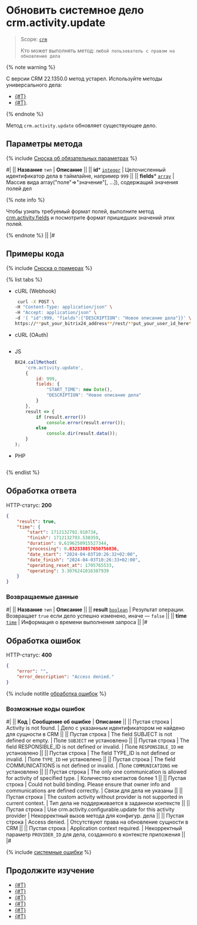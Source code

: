 # Обновить системное дело crm.activity.update

> Scope: [`crm`](../../../../scopes/permissions.md)
>
> Кто может выполнять метод: `любой пользователь с правом на обновление дела`

{% note warning %}

С версии CRM 22.1350.0 метод устарел. Используйте методы универсального дела:
- [{#T}](../todo-update/crm-activity-todo-update-deadline.md)
- [{#T}](../todo-update/crm-activity-todo-update-description.md).

{% endnote %}

Метод `crm.activity.update` обновляет существующее дело.

## Параметры метода

{% include [Сноска об обязательных параметрах](../../../../../_includes/required.md) %}

#|
|| **Название**
`тип` | **Описание** ||
|| **id***
[`integer`](../../../../data-types.md) | Целочисленный идентификатор дела в таймлайне, например `999` ||
|| **fields***
[`array`](../../../../data-types.md) | Массив вида array("поле"=>"значение"[, ...]), содержащий значения полей дел

{% note info %}

Чтобы узнать требуемый формат полей, выполните метод [crm.activity.fields](./crm-activity-fields.md) и посмотрите формат пришедших значений этих полей.

{% endnote %}
||
|#

## Примеры кода

{% include [Сноска о примерах](../../../../../_includes/examples.md) %}

{% list tabs %}

- cURL (Webhook)

    ```bash
     curl -X POST \
    -H "Content-Type: application/json" \
    -H "Accept: application/json" \
    -d '{ "id":999, "fields":{"DESCRIPTION": "Новое описание дела"}}' \
    https://**put_your_bitrix24_address**/rest/**put_your_user_id_here**/**put_your_webbhook_here**/crm.activity.update
    ```

- cURL (OAuth)

    ```bash

    ```

- JS
    
    ```javascript
    BX24.callMethod(
        'crm.activity.update',
        {
            id: 999,
            fields: {
                "START_TIME": new Date(),
                "DESCRIPTION": "Новое описание дела"
            }
        },
        result => {
            if (result.error())
                console.error(result.error());
            else
                console.dir(result.data());
        }
    );
    ```

- PHP

    ```php
    
    ```

{% endlist %}

## Обработка ответа

HTTP-статус: **200**

```json
{
    "result": true,
    "time": {
        "start": 1712132792.910734,
        "finish": 1712132793.530359,
        "duration": 0.6196250915527344,
        "processing": 0.032338857650756836,
        "date_start": "2024-04-03T10:26:32+02:00",
        "date_finish": "2024-04-03T10:26:33+02:00",
        "operating_reset_at": 1705765533,
        "operating": 3.3076241016387939
    }
}
```

### Возвращаемые данные

#|
|| **Название**
`тип` | **Описание** ||
|| **result**
[`boolean`](../../../../data-types.md) | Результат операции. Возвращает `true` если дело успешно изменено, иначе — `false` ||
|| **time**
[`time`](../../../../data-types.md#time) | Информация о времени выполнения запроса ||
|#

## Обработка ошибок

HTTP-статус: **400**

```json
{
    "error": "",
    "error_description": "Access denied."
}
```

{% include notitle [обработка ошибок](../../../../../_includes/error-info.md) %}

### Возможные коды ошибок

#|
|| **Код** | **Cообщение об ошибке** | **Описание** ||
|| Пустая строка | Activity is not found. | Дело с указанным идентификатором не найдено для сущности в CRM ||
|| Пустая строка | The field SUBJECT is not defined or empty. | Поле `SUBJECT` не установлено ||
|| Пустая строка | The field RESPONSIBLE_ID is not defined or invalid. | Поле `RESPONSIBLE_ID` не установлено ||
|| Пустая строка | The field TYPE_ID is not defined or invalid. | Поле `TYPE_ID` не установлено ||
|| Пустая строка | The field COMMUNICATIONS is not defined or invalid. | Поле `COMMUNICATIONS` не установлено ||
|| Пустая строка | The only one communication is allowed for activity of specified type. | Количество контактов более 1 ||
|| Пустая строка | Could not build binding. Please ensure that owner info and communications are defined correctly. | Связи для дела не указаны ||
|| Пустая строка | The custom activity without provider is not supported in current context. | Тип дела не поддерживается в заданном контексте ||
|| Пустая строка | Use crm.activity.configurable.update for this activity provider | Некорректный вызов метода для конфигур. дела ||
|| Пустая строка | Access denied. | Отсутствуют права на обновление сущности в CRM ||
|| Пустая строка | Application context required. | Некорректный параметр `PROVIDER_ID` для дела, созданного в контексте приложения ||
|#

{% include [системные ошибки](../../../../../_includes/system-errors.md) %}

## Продолжите изучение 

- [{#T}](./crm-activity-add.md)
- [{#T}](./crm-activity-delete.md)
- [{#T}](./crm-activity-get.md)
- [{#T}](./crm-activity-list.md)
- [{#T}](./crm-activity-communication-fields.md)
- [{#T}](./crm-activity-fields.md)